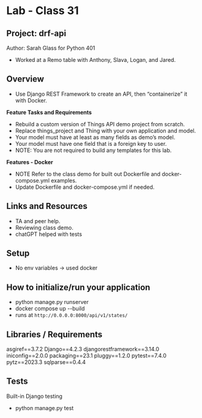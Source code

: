 # Lab - Class 31
## Project: drf-api

Author: Sarah Glass for Python 401

- Worked at a Remo table with Anthony, Slava, Logan, and Jared.

## Overview

- Use Django REST Framework to create an API, then “containerize” it with Docker.

**Feature Tasks and Requirements**

- Rebuild a custom version of Things API demo project from scratch.
- Replace things_project and Thing with your own application and model.
- Your model must have at least as many fields as demo’s model.
- Your model must have one field that is a foreign key to user.
- NOTE: You are not required to build any templates for this lab.


**Features - Docker**

- NOTE Refer to the class demo for built out Dockerfile and docker-compose.yml examples.
- Update Dockerfile and docker-compose.yml if needed.


## Links and Resources

* TA and peer help.
* Reviewing class demo.
* chatGPT helped with tests

## Setup

- No env variables -> used docker

## How to initialize/run your application

- python manage.py runserver
- docker compose up --build
- runs at `http://0.0.0.0:8000/api/v1/states/`

## Libraries / Requirements

asgiref==3.7.2
Django==4.2.3
djangorestframework==3.14.0
iniconfig==2.0.0
packaging==23.1
pluggy==1.2.0
pytest==7.4.0
pytz==2023.3
sqlparse==0.4.4

## Tests

Built-in Django testing

- python manage.py test